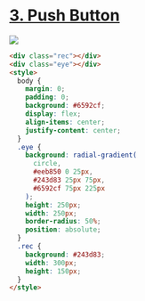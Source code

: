 # [3. Push Button](https://cssbattle.dev/play/3)

![](https://cssbattle.dev/targets/3.png)

```html
<div class="rec"></div>
<div class="eye"></div>
<style>
  body {
    margin: 0;
    padding: 0;
    background: #6592cf;
    display: flex;
    align-items: center;
    justify-content: center;
  }
  .eye {
    background: radial-gradient(
      circle,
      #eeb850 0 25px,
      #243d83 25px 75px,
      #6592cf 75px 225px
    );
    height: 250px;
    width: 250px;
    border-radius: 50%;
    position: absolute;
  }
  .rec {
    background: #243d83;
    width: 300px;
    height: 150px;
  }
</style>
```
